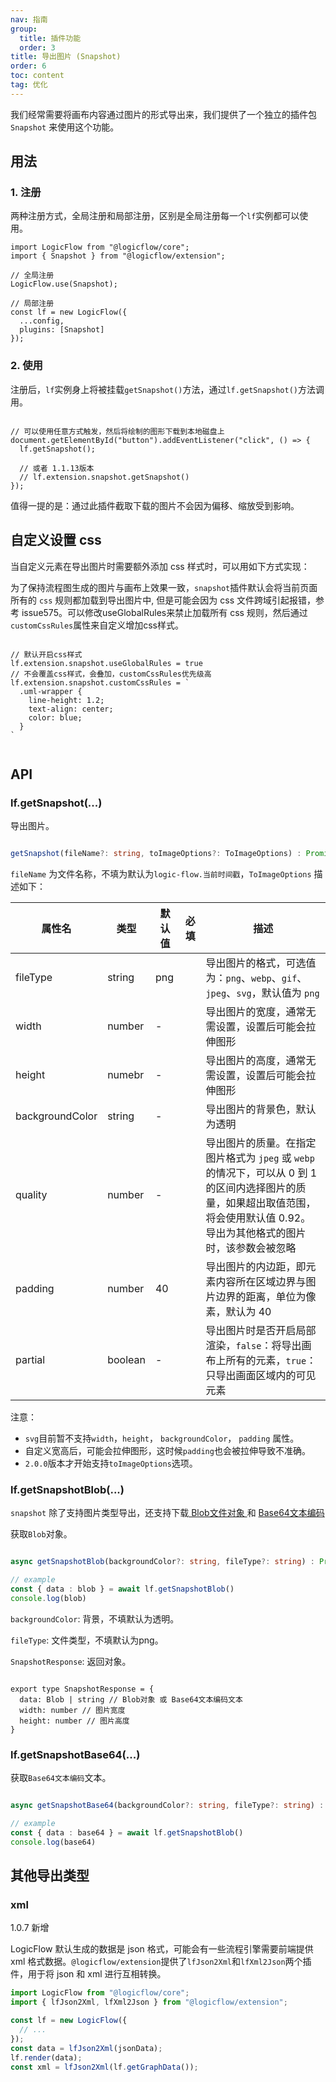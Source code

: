 ```yaml
---
nav: 指南
group:
  title: 插件功能
  order: 3
title: 导出图片 (Snapshot)
order: 6
toc: content
tag: 优化
---
```


我们经常需要将画布内容通过图片的形式导出来，我们提供了一个独立的插件包 `Snapshot` 来使用这个功能。

## 用法

### 1. 注册

两种注册方式，全局注册和局部注册，区别是全局注册每一个`lf`实例都可以使用。

```tsx | pure
import LogicFlow from "@logicflow/core";
import { Snapshot } from "@logicflow/extension";

// 全局注册
LogicFlow.use(Snapshot);

// 局部注册
const lf = new LogicFlow({
  ...config,
  plugins: [Snapshot]
});

```

### 2. 使用

注册后，`lf`实例身上将被挂载`getSnapshot()`方法，通过`lf.getSnapshot()`方法调用。

```tsx | pure

// 可以使用任意方式触发，然后将绘制的图形下载到本地磁盘上
document.getElementById("button").addEventListener("click", () => {
  lf.getSnapshot();

  // 或者 1.1.13版本
  // lf.extension.snapshot.getSnapshot()
});

```

值得一提的是：通过此插件截取下载的图片不会因为偏移、缩放受到影响。

## 自定义设置 css

当自定义元素在导出图片时需要额外添加 css 样式时，可以用如下方式实现：

为了保持流程图生成的图片与画布上效果一致，`snapshot`插件默认会将当前页面所有的 `css` 规则都加载到导出图片中, 但是可能会因为 css 文件跨域引起报错，参考 issue575。可以修改useGlobalRules来禁止加载所有 css 规则，然后通过`customCssRules`属性来自定义增加css样式。

```tsx | pure

// 默认开启css样式
lf.extension.snapshot.useGlobalRules = true
// 不会覆盖css样式，会叠加，customCssRules优先级高
lf.extension.snapshot.customCssRules = `
  .uml-wrapper {
    line-height: 1.2;
    text-align: center;
    color: blue;
  }
`
  
```

## API

### lf.getSnapshot(...)

导出图片。

```ts

getSnapshot(fileName?: string, toImageOptions?: ToImageOptions) : Promise<void>

```

`fileName` 为文件名称，不填为默认为`logic-flow.当前时间戳`，`ToImageOptions` 描述如下：

| 属性名  | 类型 | 默认值 | 必填 | 描述   |
| --------- | -------- | -------------------------- | -------- | ----------------------------------------------------------------- |
| fileType | string | png |  |  导出图片的格式，可选值为：`png`、`webp`、`gif`、`jpeg`、`svg`，默认值为 `png` |
| width | number | - | | 导出图片的宽度，通常无需设置，设置后可能会拉伸图形 |
| height | numebr | - | | 导出图片的高度，通常无需设置，设置后可能会拉伸图形 |
| backgroundColor | string | - | | 导出图片的背景色，默认为透明 |
| quality | number | - | | 导出图片的质量。在指定图片格式为 `jpeg` 或 `webp` 的情况下，可以从 0 到 1 的区间内选择图片的质量，如果超出取值范围，将会使用默认值 0.92。导出为其他格式的图片时，该参数会被忽略 |
| padding | number | 40 | | 导出图片的内边距，即元素内容所在区域边界与图片边界的距离，单位为像素，默认为 40 |
| partial | boolean | - |  | 导出图片时是否开启局部渲染，`false`：将导出画布上所有的元素，`true`：只导出画面区域内的可见元素 |

注意：
-  `svg`目前暂不支持`width`，`height`， `backgroundColor`， `padding` 属性。
- 自定义宽高后，可能会拉伸图形，这时候`padding`也会被拉伸导致不准确。
- `2.0.0`版本才开始支持`toImageOptions`选项。

### lf.getSnapshotBlob(...)

`snapshot` 除了支持图片类型导出，还支持下载<a href="https://developer.mozilla.org/zh-CN/docs/Web/API/Blob" target="_blank"> Blob文件对象 </a> 和 <a href="https://developer.mozilla.org/zh-CN/docs/Glossary/Base64" target="_blank"> Base64文本编码 </a>

获取`Blob`对象。

```ts

async getSnapshotBlob(backgroundColor?: string, fileType?: string) : Promise<SnapshotResponse>

// example
const { data : blob } = await lf.getSnapshotBlob()
console.log(blob)

```

`backgroundColor`: 背景，不填默认为透明。

`fileType`: 文件类型，不填默认为png。

`SnapshotResponse`: 返回对象。

```tsx | pure

export type SnapshotResponse = {
  data: Blob | string // Blob对象 或 Base64文本编码文本
  width: number // 图片宽度
  height: number // 图片高度
}

```

### lf.getSnapshotBase64(...)

获取`Base64文本编码`文本。

```ts

async getSnapshotBase64(backgroundColor?: string, fileType?: string) : Promise<SnapshotResponse>

// example
const { data : base64 } = await lf.getSnapshotBlob()
console.log(base64)
```

## 其他导出类型

### xml

1.0.7 新增

LogicFlow 默认生成的数据是 json 格式，可能会有一些流程引擎需要前端提供 xml 格式数据。`@logicflow/extension`提供了`lfJson2Xml`和`lfXml2Json`两个插件，用于将 json 和 xml 进行互相转换。

```jsx | pure
import LogicFlow from "@logicflow/core";
import { lfJson2Xml, lfXml2Json } from "@logicflow/extension";

const lf = new LogicFlow({
  // ...
});
const data = lfJson2Xml(jsonData);
lf.render(data);
const xml = lfJson2Xml(lf.getGraphData());
```
